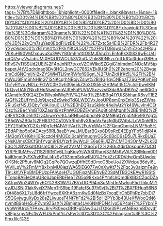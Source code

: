 https://viewer.diagrams.net/?tags=%7B%7D&lightbox=1&highlight=0000ff&edit=_blank&layers=1&nav=1&title=%D0%94%D0%B8%D0%B0%D0%B3%D1%80%D0%B0%D0%BC%D0%BC%D0%B0%20%D0%B1%D0%B5%D0%B7%20%D0%BD%D0%B0%D0%B7%D0%B2%D0%B0%D0%BD%D0%B8%D1%8F.drawio#R%3Cmxfile%3E%3Cdiagram%20name%3D%22%D0%A1%D1%82%D1%80%D0%B0%D0%BD%D0%B8%D1%86%D0%B0%20%E2%80%94%201%22%20id%3D%22yCm7suYap0EbdFIUzBBi%22%3E7Zxtc5s4EIB%2FDR%2Fb4R37Y2yc9ubsO0%2BTmV4%2FKkYBtQL5QI7t%2FPqTQBgwdsZpYjZzo4zHRquVEKuHl90VMZxpuvuSo3WyYBGmhm1GO8MJDdu2rLEnfqRkX0l836wEcU4ipdQI7sgzVsJabUMiXHQUOWOUk3VXuGJZhle8I0N5zrZdtUdGu3tdoxj3BHcrRPvS7yTiSSUd2UEj%2F4pJnNR7tvxxVZOiWlkdSZGgiG1bImdmONOcMV5tpbspptJ4tV2qdrdnag8Dy3HGL2nwGC7852VEk8USh0%2F2ehcm20%2BygezmCdGNOmIjNI2xZYSWMTLl9mRWfofl96gnL%2FUnZldHfKt5L%2Fi%2BNmWxJSlFmShNHlnG71SNKcqrhNBojvZsIw%2Bl4Gj1qy5NEpaTZ6GPqKiyhEBU51yRYvuyN0LplFGWC0HGyh00je5kZ2o3OS5Es2VtMutItEC7juIcFbweIKMUrQvyUA5ZNkxRHpNswjhnqVJKeFqPUVkV5xzvzs6XdaBAnD6YpZjne6GiGniOAmdfo6XK24ZDy1WypMWgPfIV%2F4r9%2BNB3g4fYUIS8hhanR8vyT1E2AtGf%2BUfYm3Jx9LycsZz9wkdTdGLWECVxJooUP8pm0nxEnIo3SszZWna2RiuSxfNSJ3QbyTdlAiliou0jLU%2B3hEQRzuSkMo44ejhAt2Yk46WJvIn4CEtOzc%2Be4YmBT0XZasriI9VzPmWZOBZEyhnEAo8tlohMtgnh%2BE4MQ%2Fa9FVfC36DhhfOzz4hiwvYvROJaRHhuj4jbhohNgXMNBgQYng0NRv9SYdg%2B5dWsZB0a%2FH837GCsT0VlrRtphRyXRqoVxFasfg3bGVdbtJLcVt0qhRI%2FY2YbI9cYC2XzHj1gTeHAFAYjYArt%2FuVpWAr%2FQqnGbmjsLNMF5q5%2BdAPjbp5p8ADAcy59RL8aeBYweLMUEarBGxo8D9oRcE4EEgYFb51IdjR4A4M3gnY0HGhHI0Rcczd44MOEdi0caNfinugnvOG5c6BdC9sD5u7LRkxBUaZcNsKUmsCBCfShfYygn9rBUYzrfI6wWcJiliE6a6RiJjZZhCM1D43OnMkZLk32E3O%2BV3kdtOGsa1C8I%2Fwf2VzMT1X6oTqT2%2BGuXdirQpkpupFZQCGYfRPE3bMFyvZ11S2RR161y6LTiqKioyYsWA3D9uryj3ZlM5KyVA%2BlMpm001kalKhgm3yFX7rzKPuLI4jxSyT53mmSckwRJ0%2FdkZzCRDVdyrOmSUwdcrOKSNc2P5utv6MOq2GqPo7QOwzqDffhE9dDmcG8beUoJ2XWclpuB6dyl6LWVllLpV%2FmMY8x1xnMU8iezWA65lEG077w0nXwKt7%2Fqc3v0aIzmFe9nTlnLkIfJYPpBMDPUzpFAIAdeH7UGQFjpzMEENyBZ0SdMTB3OkEAwR18StSFTonqBAEIeOApURc6JbpERbFleaTZG5o98Kxo4PYmfchQmdEKlB3CZqdDZa3A1qviWp24WYqy6O%2BS1W7U7BVxOOP94mSuMj5UnMw5ipP5dThkoMiYeyJDJSNj01akKyxjX7MepTrS9bpI19FafefSu97h9vj%2Bt71%2BXFRHuq56N6rOt48b6XL7sU8d6frfYwce6XKhA6zrnKw0d0NzBx7pcqEjrOhBPhRp7oblDj7S5QGvjwguXyDx28sZLlwuceT4Nf7hFd2%2Bi5dH2PYb3b43UeKfWbcQtN6nvmltB9pHe5uPZvm9ZSsX%2Bmjeta4Uvl6NMPDN41yo56P4aH7%2FYbn1PrVoWr9UrcEYFAxwL8rvP80egxGRItFgDAwGuJsTQKe39PsvANjBezmBDcydfv8FgrsrpvNFsflvWFUSrPmfYs7sPw%3D%3D%3C%2Fdiagram%3E%3C%2Fmxfile%3E
